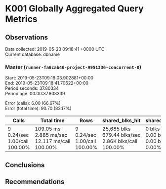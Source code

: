 # K001 Globally Aggregated Query Metrics

## Observations ##
Data collected: 2019-05-23 09:18:41 +0000 UTC  
Current database: dbname  



### Master (`runner-fa6cab46-project-9951336-concurrent-0`) ###
Start: 2019-05-23T09:18:03.902881+00:00  
End: 2019-05-23T09:18:41.70622+00:00  
Period seconds: 37.80334  
Period age: 00:00:37.803339  

Error (calls): 6.00 (66.67%)  
Error (total time): 90.70 (83.17%)

| Calls | Total&nbsp;time | Rows | shared_blks_hit | shared_blks_read | shared_blks_dirtied | shared_blks_written | blk_read_time | blk_write_time | kcache_reads | kcache_writes | kcache_user_time_ms | kcache_system_time |
|-------|------------|------|-----------------|------------------|---------------------|---------------------|---------------|----------------|--------------|---------------|---------------------|--------------------|
|9<br/>0.24/sec<br/>1.00/call<br/>100.00% |109.05&nbsp;ms<br/>2.885&nbsp;ms/sec<br/>12.117&nbsp;ms/call<br/>100.00% |9<br/>0.24/sec<br/>1.00/call<br/>100.00% |25,685&nbsp;blks<br/>679.44&nbsp;blks/sec<br/>2.86K&nbsp;blks/call<br/>100.00% |0&nbsp;blks<br/>0.00&nbsp;blks/sec<br/>0.00&nbsp;blks/call<br/>0.00% |0&nbsp;blks<br/>0.00&nbsp;blks/sec<br/>0.00&nbsp;blks/call<br/>0.00% |0&nbsp;blks<br/>0.00&nbsp;blks/sec<br/>0.00&nbsp;blks/call<br/>0.00% |0.00&nbsp;ms<br/>0.000&nbsp;ms/sec<br/>0.000&nbsp;ms/call<br/>0.00% |0.00&nbsp;ms<br/>0.000&nbsp;ms/sec<br/>0.000&nbsp;ms/call<br/>0.00% |0.00&nbsp;bytes<br/>0.00&nbsp;bytes/sec<br/>0.00&nbsp;bytes/call<br/>0.00% |0.00&nbsp;bytes<br/>0.00&nbsp;bytes/sec<br/>0.00&nbsp;bytes/call<br/>0.00% |0.00&nbsp;ms<br/>0.000&nbsp;ms/sec<br/>0.000&nbsp;ms/call<br/>0.00% |0.00&nbsp;ms<br/>0.000&nbsp;ms/sec<br/>0.000&nbsp;ms/call<br/>0.00%|





## Conclusions ##


## Recommendations ##


